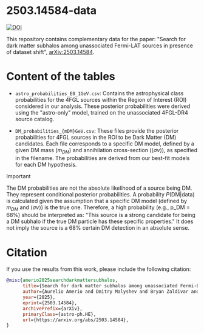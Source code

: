 # 2503.14584-data
[![DOI](https://zenodo.org/badge/DOI/10.5281/zenodo.17463824.svg)](https://doi.org/10.5281/zenodo.17463824)

This repository contains complementary data for the paper: "Search for dark matter subhalos among unassociated Fermi-LAT sources in presence of dataset shift", [arXiv:2503.14584](https://arxiv.org/abs/2503.14584).

# Content of the tables

- `astro_probabilities_E0_1GeV.csv`: Contains the astrophysical class probabilities for the 4FGL sources within the Region of Interest (ROI) considered in our analysis. These posterior probabilities were derived using the "astro-only" model, trained on the unassociated 4FGL-DR4 source catalog.

- `DM_probabilities_{mDM}GeV.csv`: These files provide the posterior probabilities for 4FGL sources in the ROI to be Dark Matter (DM) candidates. Each file corresponds to a specific DM model, defined by a given DM mass ($m_{DM}$) and annihilation cross-section ($\langle \sigma v \rangle$), as specified in the filename. The probabilities are derived from our best-fit models for each DM hypothesis. 

> [!IMPORTANT]
> The DM probabilities are not the absolute likelihood of a source being DM. They represent conditional posterior probabilities. A probability $P(\text{DM} | \text{data})$ is calculated given the assumption that a specific DM model (defined by $m_{DM}$ and $\langle \sigma v \rangle$) is the true one.
> Therefore, a high probability (e.g., p_DM = 68%) should be interpreted as: "This source is a strong candidate for being a DM subhalo if the true DM particle has these specific properties." It does not imply the source is a 68% certain DM detection in an absolute sense.

# Citation

If you use the results from this work, please include the following citation:

```bibtex
@misc{amerio2025searchdarkmattersubhalos,
      title={Search for dark matter subhalos among unassociated Fermi-LAT sources in presence of dataset shift}, 
      author={Aurelio Amerio and Dmitry Malyshev and Bryan Zaldivar and Viviana Gammaldi and Miguel Ángel Sánchez-Conde},
      year={2025},
      eprint={2503.14584},
      archivePrefix={arXiv},
      primaryClass={astro-ph.HE},
      url={https://arxiv.org/abs/2503.14584}, 
}
```
